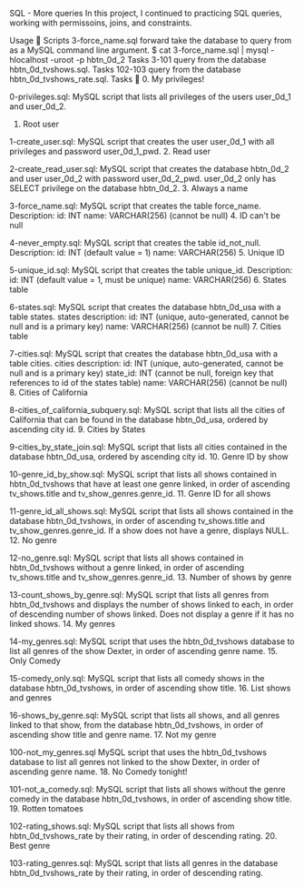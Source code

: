 SQL - More queries
In this project, I continued to practicing SQL queries, working with permissoins, joins, and constraints.

Usage 🐬
Scripts 3-force_name.sql forward take the database to query from as a MySQL command line argument.
$ cat 3-force_name.sql | mysql -hlocalhost -uroot -p hbtn_0d_2
Tasks 3-101 query from the database hbtn_0d_tvshows.sql.
Tasks 102-103 query from the database hbtn_0d_tvshows_rate.sql.
Tasks 📃
0. My privileges!

0-privileges.sql: MySQL script that lists all privileges of the users user_0d_1 and user_0d_2.
1. Root user

1-create_user.sql: MySQL script that creates the user user_0d_1 with all privileges and password user_0d_1_pwd.
2. Read user

2-create_read_user.sql: MySQL script that creates the database hbtn_0d_2 and user user_0d_2 with password user_0d_2_pwd.
user_0d_2 only has SELECT privilege on the database hbtn_0d_2.
3. Always a name

3-force_name.sql: MySQL script that creates the table force_name.
Description:
id: INT
name: VARCHAR(256) (cannot be null)
4. ID can't be null

4-never_empty.sql: MySQL script that creates the table id_not_null.
Description:
id: INT (default value = 1)
name: VARCHAR(256)
5. Unique ID

5-unique_id.sql: MySQL script that creates the table unique_id.
Description:
id: INT (default value = 1, must be unique)
name: VARCHAR(256)
6. States table

6-states.sql: MySQL script that creates the database hbtn_0d_usa with a table states.
states description:
id: INT (unique, auto-generated, cannot be null and is a primary key)
name: VARCHAR(256) (cannot be null)
7. Cities table

7-cities.sql: MySQL script that creates the database hbtn_0d_usa with a table cities.
cities description:
id: INT (unique, auto-generated, cannot be null and is a primary key)
state_id: INT (cannot be null, foreign key that references to id of the states table)
name: VARCHAR(256) (cannot be null)
8. Cities of California

8-cities_of_california_subquery.sql: MySQL script that lists all the cities of California that can be found in the database hbtn_0d_usa, ordered by ascending city id.
9. Cities by States

9-cities_by_state_join.sql: MySQL script that lists all cities contained in the database hbtn_0d_usa, ordered by ascending city id.
10. Genre ID by show

10-genre_id_by_show.sql: MySQL script that lists all shows contained in hbtn_0d_tvshows that have at least one genre linked, in order of ascending tv_shows.title and tv_show_genres.genre_id.
11. Genre ID for all shows

11-genre_id_all_shows.sql: MySQL script that lists all shows contained in the database hbtn_0d_tvshows, in order of ascending tv_shows.title and tv_show_genres.genre_id.
If a show does not have a genre, displays NULL.
12. No genre

12-no_genre.sql: MySQL script that lists all shows contained in hbtn_0d_tvshows without a genre linked, in order of ascending tv_shows.title and tv_show_genres.genre_id.
13. Number of shows by genre

13-count_shows_by_genre.sql: MySQL script that lists all genres from hbtn_0d_tvshows and displays the number of shows linked to each, in order of descending number of shows linked.
Does not display a genre if it has no linked shows.
14. My genres

14-my_genres.sql: MySQL script that uses the hbtn_0d_tvshows database to list all genres of the show Dexter, in order of ascending genre name.
15. Only Comedy

15-comedy_only.sql: MySQL script that lists all comedy shows in the database hbtn_0d_tvshows, in order of ascending show title.
16. List shows and genres

16-shows_by_genre.sql: MySQL script that lists all shows, and all genres linked to that show, from the database hbtn_0d_tvshows, in order of ascending show title and genre name.
17. Not my genre

100-not_my_genres.sql MySQL script that uses the hbtn_0d_tvshows database to list all genres not linked to the show Dexter, in order of ascending genre name.
18. No Comedy tonight!

101-not_a_comedy.sql: MySQL script that lists all shows without the genre comedy in the database hbtn_0d_tvshows, in order of ascending show title.
19. Rotten tomatoes

102-rating_shows.sql: MySQL script that lists all shows from hbtn_0d_tvshows_rate by their rating, in order of descending rating.
20. Best genre

103-rating_genres.sql: MySQL script that lists all genres in the database hbtn_0d_tvshows_rate by their rating, in order of descending rating.